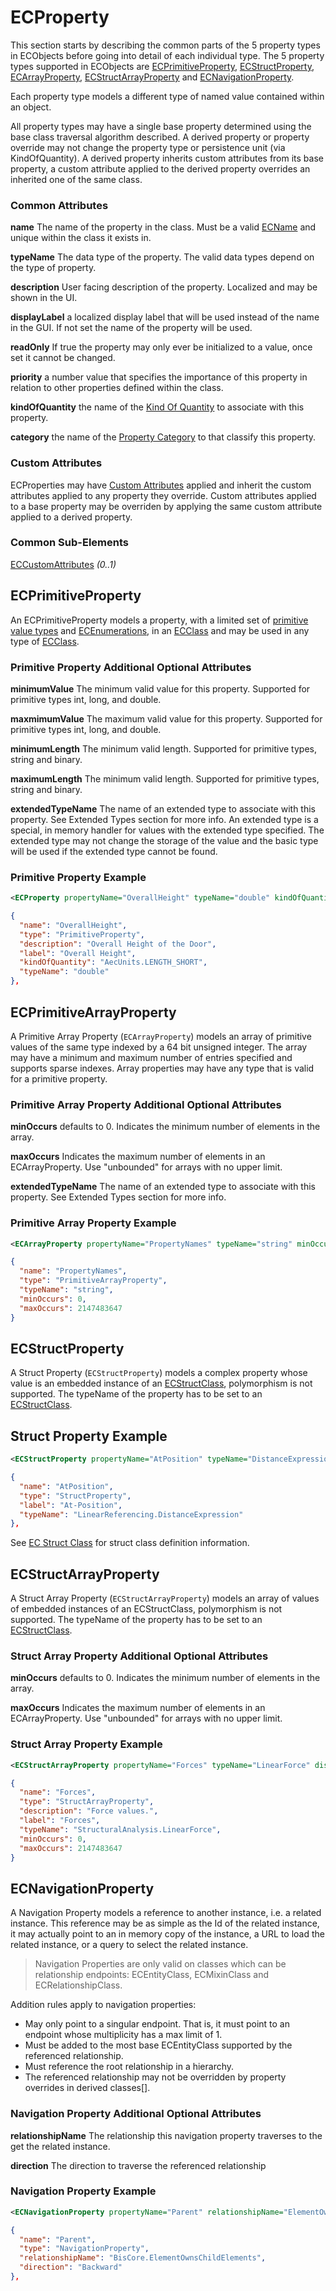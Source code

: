 # ECProperty

This section starts by describing the common parts of the 5 property types in ECObjects before going into detail of each individual type. The 5 property types supported in ECObjects are [ECPrimitiveProperty](#ecprimitiveproperty), [ECStructProperty](#ecstructproperty), [ECArrayProperty](#ecprimitivearrayproperty), [ECStructArrayProperty](#ecstructarrayproperty) and [ECNavigationProperty](#ecnavigationproperty).

Each property type models a different type of named value contained within an object.

All property types may have a single base property determined using the base class traversal algorithm described. A derived property or property override may not change the property type or persistence unit (via KindOfQuantity).  A derived property inherits custom attributes from its base property, a custom attribute applied to the derived property overrides an inherited one of the same class.

### Common Attributes

**name** The name of the property in the class. Must be a valid [ECName](./ec-name.md) and unique within the class it exists in.

**typeName** The data type of the property. The valid data types depend on the type of property.

**description** User facing description of the property. Localized and may be shown in the UI.

**displayLabel** a localized display label that will be used instead of the name in the GUI. If not set the name of the property will be used.

**readOnly** If true the property may only ever be initialized to a value, once set it cannot be changed.

**priority** a number value that specifies the importance of this property in relation to other properties defined within the class.

**kindOfQuantity** the name of the [Kind Of Quantity](./kindofquantity.md) to associate with this property.

**category** the name of the [Property Category](./property-category.md) to that classify this property.

### Custom Attributes

ECProperties may have [Custom Attributes](./ec-custom-attributes.md) applied and inherit the custom attributes applied to any property they override.  Custom attributes applied to a base property may be overriden by applying the same custom attribute applied to a derived property.

### Common Sub-Elements

[ECCustomAttributes](./ec-custom-attributes.md) _(0..1)_

## ECPrimitiveProperty

An ECPrimitiveProperty models a property, with a limited set of [primitive value types](./primitive-types.md) and [ECEnumerations](./ec-enumeration.md), in an [ECClass](./ec-class.md) and may be used in any type of [ECClass](./ec-class.md).

### Primitive Property Additional Optional Attributes

**minimumValue** The minimum valid value for this property. Supported for primitive types int, long, and double.

**maxmimumValue** The maximum valid value for this property. Supported for primitive types int, long, and double.

**minimumLength** The minimum valid length. Supported for primitive types, string and binary.

**maximumLength** The minimum valid length. Supported for primitive types, string and binary.

**extendedTypeName** The name of an extended type to associate with this property. See Extended Types section for more info. An extended type is a special, in memory handler for values with the extended type specified. The extended type may not change the storage of the value and the basic type will be used if the extended type cannot be found.

### Primitive Property Example

```xml
<ECProperty propertyName="OverallHeight" typeName="double" kindOfQuantity="AECU:LENGTH_SHORT"/>
```

```json
{
  "name": "OverallHeight",
  "type": "PrimitiveProperty",
  "description": "Overall Height of the Door",
  "label": "Overall Height",
  "kindOfQuantity": "AecUnits.LENGTH_SHORT",
  "typeName": "double"
},
```

## ECPrimitiveArrayProperty

A Primitive Array Property (`ECArrayProperty`) models an array of primitive values of the same type indexed by a 64 bit unsigned integer. The array may have a minimum and maximum number of entries specified and supports sparse indexes. Array properties may have any type that is valid for a primitive property.

### Primitive Array Property Additional Optional Attributes

**minOccurs** defaults to 0. Indicates the minimum number of elements in the array.

**maxOccurs** Indicates the maximum number of elements in an ECArrayProperty. Use "unbounded" for arrays with no upper limit.

**extendedTypeName** The name of an extended type to associate with this property. See Extended Types section for more info.

### Primitive Array Property Example

```xml
<ECArrayProperty propertyName="PropertyNames" typeName="string" minOccurs="0" maxOccurs="unbounded"/>
```

```json
{
  "name": "PropertyNames",
  "type": "PrimitiveArrayProperty",
  "typeName": "string",
  "minOccurs": 0,
  "maxOccurs": 2147483647
}
```

## ECStructProperty

A Struct Property (`ECStructProperty`) models a complex property whose value is an embedded instance of an [ECStructClass](./ec-struct-class), polymorphism is not supported. The typeName of the property has to be set to an [ECStructClass](./ec-struct-class.md).

## Struct Property Example

```xml
<ECStructProperty propertyName="AtPosition" typeName="DistanceExpression"/>
```

```json
{
  "name": "AtPosition",
  "type": "StructProperty",
  "label": "At-Position",
  "typeName": "LinearReferencing.DistanceExpression"
},
```

See [EC Struct Class](./ec-struct-class.md) for struct class definition information.

## ECStructArrayProperty

A Struct Array Property (`ECStructArrayProperty`) models an array of values of embedded instances of an ECStructClass, polymorphism is not supported. The typeName of the property has to be set to an [ECStructClass](./ec-struct-class.md).

### Struct Array Property Additional Optional Attributes

**minOccurs** defaults to 0. Indicates the minimum number of elements in the array.

**maxOccurs** Indicates the maximum number of elements in an ECArrayProperty. Use "unbounded" for arrays with no upper limit.

### Struct Array Property Example

```xml
<ECStructArrayProperty propertyName="Forces" typeName="LinearForce" displayLabel="Forces" description="Force values." />
```

```json
{
  "name": "Forces",
  "type": "StructArrayProperty",
  "description": "Force values.",
  "label": "Forces",
  "typeName": "StructuralAnalysis.LinearForce",
  "minOccurs": 0,
  "maxOccurs": 2147483647
}
```

## ECNavigationProperty

A Navigation Property models a reference to another instance, i.e. a related instance.  This reference may be as simple as the Id of the related instance, it may actually point to an in memory copy of the instance, a URL to load the related instance, or a query to select the related instance.

> Navigation Properties are only valid on classes which can be relationship endpoints: ECEntityClass, ECMixinClass and ECRelationshipClass.

Addition rules apply to navigation properties:

- May only point to a singular endpoint. That is, it must point to an endpoint whose multiplicity has a max limit of 1.
- Must be added to the most base ECEntityClass supported by the referenced relationship.
- Must reference the root relationship in a hierarchy.
- The referenced relationship may not be overridden by property overrides in derived classes[].

### Navigation Property Additional Optional Attributes

**relationshipName** The relationship this navigation property traverses to the get the related instance.

**direction** The direction to traverse the referenced relationship

### Navigation Property Example

```xml
<ECNavigationProperty propertyName="Parent" relationshipName="ElementOwnsChildElements" direction="backward" />
```

```json
{
  "name": "Parent",
  "type": "NavigationProperty",
  "relationshipName": "BisCore.ElementOwnsChildElements",
  "direction": "Backward"
},
```
